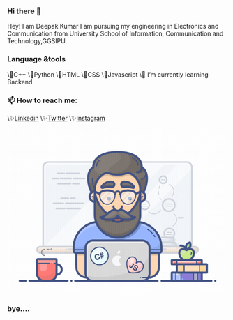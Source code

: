 ### Hi there 👋
Hey! I am Deepak Kumar I am pursuing my engineering in Electronics and Communication from University School of Information, Communication and Technology,GGSIPU.
### Language &tools
\🌱C++
\🌱Python
\🌱HTML
\🌱CSS
\🌱Javascript
\🌱 I’m currently learning Backend

### 📫 How to reach me:
\✨[Linkedin](https://www.linkedin.com/in/deepak-kumar-586198191/)
\✨[Twitter](https://twitter.com/deepakjnv9555)
\✨[Instagram](https://www.instagram.com/deepakkumar9555/)

![-](https://github.com/deepakkumar9555/https---github.com-deepakkumar9555-GITHUB/blob/master/code1.gif)
### bye....

<!--
**deepakkumar9555/deepakkumar9555** is a ✨ _special_ ✨ repository because its `README.md` (this file) appears on your GitHub profile.
-->
